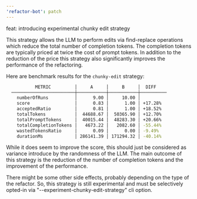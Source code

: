 ```yaml
---
'refactor-bot': patch
---
```


feat: introducing experimental chunky edit strategy

This strategy allows the LLM to perform edits via find-replace operations which
reduce the total number of completion tokens. The completion tokens are
typically priced at twice the cost of prompt tokens. In addition to the
reduction of the price this strategy also significantly improves the performance
of the refactoring.

Here are benchmark results for the `chunky-edit` strategy:

```sh
           METRIC         │     A     │     B     │  DIFF
  ────────────────────────┼───────────┼───────────┼──────────
    numberOfRuns          │      9.00 │     10.00 │
    score                 │      0.83 │      1.00 │ +17.28%
    acceptedRatio         │      0.81 │      1.00 │ +18.52%
    totalTokens           │  44688.67 │  50365.90 │ +12.70%
    totalPromptTokens     │  40015.44 │  48283.30 │ +20.66%
    totalCompletionTokens │   4673.22 │   2082.60 │ -55.44%
    wastedTokensRatio     │      0.09 │      0.00 │ -9.49%
    durationMs            │ 286141.39 │ 171294.32 │ -40.14%
```

While it does seem to improve the score, this should just be considered as
variance introduce by the randomness of the LLM. The main outcome of this
strategy is the reduction of the number of completion tokens and the improvement
of the performance.

There might be some other side effects, probably depending on the type of the
refactor. So, this strategy is still experimental and must be selectively
opted-in via "--experiment-chunky-edit-strategy" cli option.
